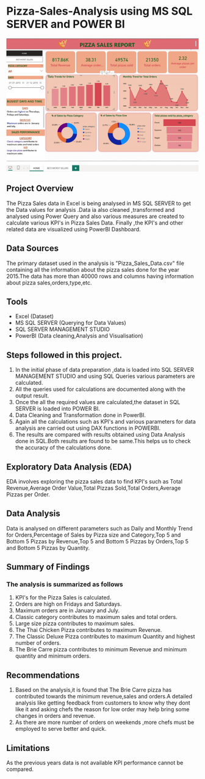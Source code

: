 # Pizza-Sales-Analysis using MS SQL SERVER and POWER BI

![dashboard](Pizza-Sales-Report.png)

## Project Overview
The Pizza Sales data in Excel is being analysed in MS SQL SERVER to get the Data values for analysis .Data ia also cleaned ,transformed and analysed using Power Query and also various measures are created to calculate various KPI's in Pizza Sales Data.
Finally ,the KPI's and other related data are visualized using PowerBI Dashboard.

## Data Sources
The primary dataset used in the analysis is "Pizza_Sales_Data.csv" file containing all the information about the pizza sales done for the year 2015.The data has more than 40000 rows and columns having information about pizza sales,orders,type,etc.

## Tools
- Excel (Dataset)
- MS SQL SERVER (Querying for Data Values)
- SQL SERVER MANAGEMENT STUDIO
- PowerBI (Data cleaning,Analysis and Visualisation)
  
## Steps followed in this project.
  1. In the initial phase of data preparation ,data is loaded into SQL SERVER MANAGEMENT STUDIO and using SQL Queries various parameters are calculated.
  2. All the queries used for calculations are documented along with the output result.
  3. Once the all the required values are calculated,the dataset in SQL SERVER is loaded into POWER BI.
  4. Data Cleaning and Transformation done in PowerBI.
  5. Again all the calculations such as KPI's and various parameters for data analysis are carried out using DAX functions in POWERBI.
  6. The results are compared with results obtained using Data Analysis done in SQL.Both results are found to be same.This helps us to check the accuracy of the calculations done.

## Exploratory Data Analysis (EDA)

EDA involves exploring the pizza sales data to find KPI's such as Total Revenue,Average Order Value,Total Pizzas Sold,Total Orders,Average Pizzas per Order.

## Data Analysis
Data is analysed on different parameters such as Daily and Monthly Trend for Orders,Percentage of Sales by Pizza size and Category,Top 5 and Bottom 5 Pizzas by Revenue,Top 5 and Bottom 5 Pizzas by Orders,Top 5 and Bottom 5 Pizzas by Quantity.

## Summary of Findings
###  The analysis is summarized as follows

1. KPI's for the Pizza Sales is calculated.
2. Orders are high on Fridays and Saturdays.
3. Maximum orders are in  January and July.
4. Classic category contributes to maximum sales and total orders.
5. Large size pizza contributes to maximum sales.
6. The Thai Chicken Pizza contributes to maximum Revenue.
7. The Classic Deluxe Pizza contributes to maximum Quantity and highest number of orders.
8. The Brie Carre pizza contributes to minimum Revenue and minimum quantity and minimum orders.

## Recommendations
1. Based on the analysis,it is found that The Brie Carre pizza has contributed towards the minimum revenue,sales and orders.A detailed analysis like getting feedback from customers to know why they dont like it and asking chefs the reason for low order may help bring some changes in orders and revenue.
2. As there are more number of orders on weekends ,more chefs must be employed to serve better and quick.

## Limitations
As the previous years data is not available KPI performance cannot be compared.


